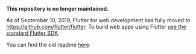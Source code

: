 **This repository is no longer maintained.**

As of September 10, 2019, Flutter for web development has fully moved
to https://github.com/flutter/flutter. To build web apps using Flutter
[use the standard Flutter SDK][getting started].

You can find the old readme [here](https://github.com/flutter/flutter_web/blob/master/OLD_README.md).

[getting started]: https://flutter.dev/docs/get-started/web
